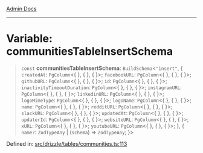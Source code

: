[Admin Docs](/)

***

# Variable: communitiesTableInsertSchema

> `const` **communitiesTableInsertSchema**: `BuildSchema`\<`"insert"`, \{ `createdAt`: `PgColumn`\<\{ \}, \{ \}, \{ \}\>; `facebookURL`: `PgColumn`\<\{ \}, \{ \}, \{ \}\>; `githubURL`: `PgColumn`\<\{ \}, \{ \}, \{ \}\>; `id`: `PgColumn`\<\{ \}, \{ \}, \{ \}\>; `inactivityTimeoutDuration`: `PgColumn`\<\{ \}, \{ \}, \{ \}\>; `instagramURL`: `PgColumn`\<\{ \}, \{ \}, \{ \}\>; `linkedinURL`: `PgColumn`\<\{ \}, \{ \}, \{ \}\>; `logoMimeType`: `PgColumn`\<\{ \}, \{ \}, \{ \}\>; `logoName`: `PgColumn`\<\{ \}, \{ \}, \{ \}\>; `name`: `PgColumn`\<\{ \}, \{ \}, \{ \}\>; `redditURL`: `PgColumn`\<\{ \}, \{ \}, \{ \}\>; `slackURL`: `PgColumn`\<\{ \}, \{ \}, \{ \}\>; `updatedAt`: `PgColumn`\<\{ \}, \{ \}, \{ \}\>; `updaterId`: `PgColumn`\<\{ \}, \{ \}, \{ \}\>; `websiteURL`: `PgColumn`\<\{ \}, \{ \}, \{ \}\>; `xURL`: `PgColumn`\<\{ \}, \{ \}, \{ \}\>; `youtubeURL`: `PgColumn`\<\{ \}, \{ \}, \{ \}\>; \}, \{ `name?`: `ZodTypeAny` \| (`schema`) => `ZodTypeAny`; \}\>

Defined in: [src/drizzle/tables/communities.ts:113](https://github.com/PalisadoesFoundation/talawa-api/blob/a4f57b3a64e82c74809b195eb7bde9c04b2a5e89/src/drizzle/tables/communities.ts#L113)

